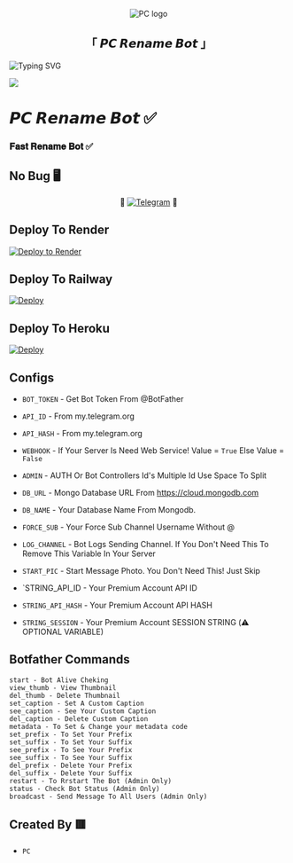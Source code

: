 
<p align="center">
  <img src="https://graph.org/file/89218d41bdc7eec974045.jpg" alt="PC logo">
</p>
<h2 align="center">
  「 𝙋𝘾 𝙍𝙚𝙣𝙖𝙢𝙚 𝘽𝙤𝙩 」
</h2>


![Typing SVG](https://readme-typing-svg.herokuapp.com/?lines=PC+RENAME+BOT+!;CREATED+BY+PC!;)
</p>


<img src="https://user-images.githubusercontent.com/73097560/115834477-dbab4500-a447-11eb-908a-139a6edaec5c.gif">

# 𝙋𝘾 𝙍𝙚𝙣𝙖𝙢𝙚 𝘽𝙤𝙩 ✅


### 𝐅𝐚𝐬𝐭 𝐑𝐞𝐧𝐚𝐦𝐞 𝐁𝐨𝐭 ✅

## No Bug 🖥️

<p align="center">
📡 <a href="https://t.me/pcott"><img title="Telegram" src="https://img.shields.io/static/v1?label=PCRename&message=BOT&color=blue-green"></a> 📡
</p>


## Deploy To Render              

[![Deploy to Render](https://render.com/images/deploy-to-render-button.svg)](https://render.com/deploy?repo=https://github.com/pcbotz/PC-fast-rename-bot)

## Deploy To Railway

<a href="https://graph.org/file/fabd75cd5043d2cfdc13d.jpg"><img src="https://railway.app/button.svg" alt="Deploy"></a>

## Deploy To Heroku

<a href="https://heroku.com/deploy?template=https://github.com/pcbotz/PC-fast-rename-bot"><img src="https://www.herokucdn.com/deploy/button.svg" alt="Deploy"></a>



## Configs 

* `BOT_TOKEN`  - Get Bot Token From @BotFather

* `API_ID` - From my.telegram.org 

* `API_HASH` - From my.telegram.org

* `WEBHOOK` - If Your Server Is Need Web Service! Value = `True` Else Value = `False`

* `ADMIN` - AUTH Or Bot Controllers Id's Multiple Id Use Space To Split 

* `DB_URL`  - Mongo Database URL From https://cloud.mongodb.com

* `DB_NAME`  - Your Database Name From Mongodb. 

* `FORCE_SUB` - Your Force Sub Channel Username Without @

* `LOG_CHANNEL` - Bot Logs Sending Channel. If You Don't Need This To Remove This Variable In Your Server

* `START_PIC` - Start Message Photo. You Don't Need This! Just Skip

* `STRING_API_ID - Your Premium Account API ID

* `STRING_API_HASH` - Your Premium Account API HASH

* `STRING_SESSION` - Your Premium Account SESSION STRING (⚠️ OPTIONAL VARIABLE)

## Botfather Commands
```
start - Bot Alive Cheking
view_thumb - View Thumbnail
del_thumb - Delete Thumbnail
set_caption - Set A Custom Caption
see_caption - See Your Custom Caption
del_caption - Delete Custom Caption
metadata - To Set & Change your metadata code
set_prefix - To Set Your Prefix
set_suffix - To Set Your Suffix
see_prefix - To See Your Prefix
see_suffix - To See Your Suffix
del_prefix - Delete Your Prefix
del_suffix - Delete Your Suffix
restart - To Rrstart The Bot (Admin Only)
status - Check Bot Status (Admin Only)
broadcast - Send Message To All Users (Admin Only)
```

## Created By 🟥
- `PC` 

